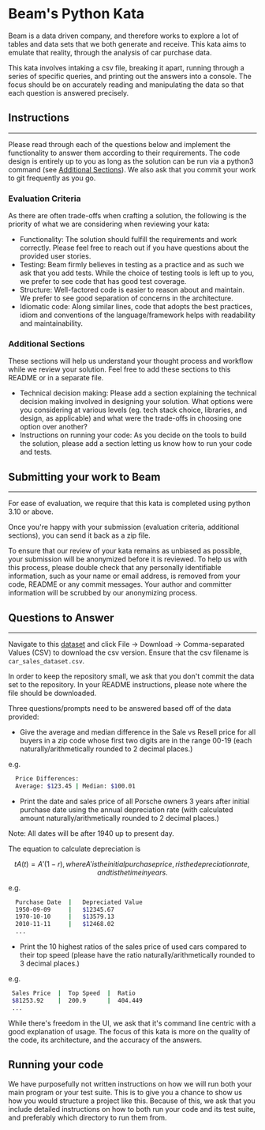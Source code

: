 # Beam's Python Kata
Beam is a data driven company, and therefore works to explore a lot of tables and data sets that we both generate and receive.
This kata aims to emulate that reality, through the analysis of car purchase data. 

This kata involves intaking a csv file, breaking it apart, running through a series of specific queries, and printing out the answers into a console.
The focus should be on accurately reading and manipulating the data so that each question is answered precisely.

## Instructions
---
Please read through each of the questions below and implement the functionality to answer them according to their requirements.
The code design is entirely up to you as long as the solution can be run via a python3 command (see [Additional Sections](#additional-sections)). We also ask that you commit your work to git frequently as you go.

### Evaluation Criteria
As there are often trade-offs when crafting a solution, the following is the priority of what we are considering when reviewing your kata:

* Functionality: The solution should fulfill the requirements and work correctly. Please feel free to reach out if you have questions about the provided user stories.
* Testing: Beam firmly believes in testing as a practice and as such we ask that you add tests. While the choice of testing tools is left up to you, we prefer to see code that has good test coverage.
* Structure: Well-factored code is easier to reason about and maintain. We prefer to see good separation of concerns in the architecture.
* Idiomatic code: Along similar lines, code that adopts the best practices, idiom and conventions of the language/framework helps with readability and maintainability.

### Additional Sections
These sections will help us understand your thought process and workflow while we review your solution. Feel free to add these sections to this README or in a separate file.

* Technical decision making: Please add a section explaining the technical decision making involved in designing your solution. What options were you considering at various levels (eg. tech stack choice, libraries, and design, as applicable) and what were the trade-offs in choosing one option over another?
* Instructions on running your code: As you decide on the tools to build the solution, please add a section letting us know how to run your code and tests.

## Submitting your work to Beam
---
For ease of evaluation, we require that this kata is completed using python 3.10 or above.

Once you're happy with your submission (evaluation criteria, additional sections), you can send it back as a zip file.

To ensure that our review of your kata remains as unbiased as possible, your submission will be anonymized before it is reviewed.
To help us with this process, please double check that any personally identifiable information, such as your name or email address, is removed from your code, README or any commit messages.
Your author and committer information will be scrubbed by our anonymizing process.

## Questions to Answer
---
Navigate to this [dataset](https://docs.google.com/spreadsheets/d/1CAQJlbQBrIrKYCCNQFMeIG2u8BAuDjHfIje_07zDqvQ/edit?usp=sharing) and click File -> Download -> Comma-separated Values (CSV) to download the csv version. Ensure that the csv filename is `car_sales_dataset.csv`.

In order to keep the repository small, we ask that you don't commit the data set to the repository.  In your README instructions, please note where the file should be downloaded.

Three questions/prompts need to be answered based off of the data provided:

* Give the average and median difference in the Sale vs Resell price for all buyers in a zip code whose first two digits are in the range 00-19 (each naturally/arithmetically rounded to 2 decimal places.)

e.g.
```bash
  Price Differences: 
  Average: $123.45 | Median: $100.01
```

* Print the date and sales price of all Porsche owners 3 years after initial purchase date using the annual depreciation rate (with calculated amount naturally/arithmetically rounded to 2 decimal places.) 

Note: All dates will be after 1940 up to present day.

The equation to calculate depreciation is

```math
                t 
A(t) = A'(1 - r)    , where A' is the initial purchase price, r is the depreciation rate, and t is the time in years.
```


e.g.
```bash
  Purchase Date  |   Depreciated Value
  1950-09-09     |   $12345.67
  1970-10-10     |   $13579.13
  2010-11-11     |   $12468.02
  ...
```

* Print the 10 highest ratios of the sales price of used cars compared to their top speed (please have the ratio naturally/arithmetically rounded to 3 decimal places.)

e.g.
 ```bash
  Sales Price  |  Top Speed  |  Ratio
  $81253.92    |  200.9      |  404.449
  ...
```

While there's freedom in the UI, we ask that it's command line centric with a good explanation of usage.  The focus of this kata is more on the quality of the code, its architecture, and the accuracy of the answers.

## Running your code
We have purposefully not written instructions on how we will run both your main program or your test suite.
This is to give you a chance to show us how you would structure a project like this.
Because of this, we ask that you include detailed instructions on how to both run your code and its test suite, and preferably which directory to run them from.